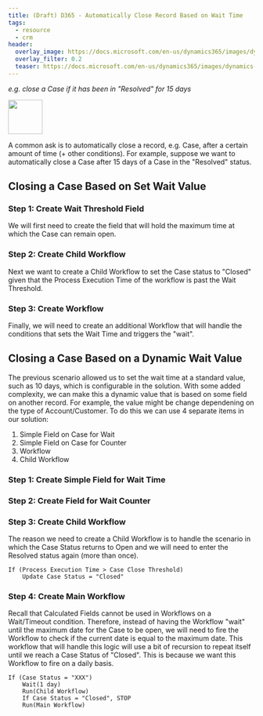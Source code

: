 ```yaml
---
title: (Draft) D365 - Automatically Close Record Based on Wait Time
tags:
  - resource
  - crm
header:
  overlay_image: https://docs.microsoft.com/en-us/dynamics365/images/dynamics-whats-new.svg
  overlay_filter: 0.2
  teaser: https://docs.microsoft.com/en-us/dynamics365/images/dynamics-whats-new.svg
---
```


*e.g. close a Case if it has been in "Resolved" for 15 days*

<img src="https://www.dqglobal.com/wp-content/uploads/2017/10/microsoft-dynamics-crm-365-icon.png" width="70">


A common ask is to automatically close a record, e.g. Case, after a certain amount of time (+ other conditions). For example, suppose we want to automatically close a Case after 15 days of a Case in the "Resolved" status. 

## Closing a Case Based on Set Wait Value

### Step 1: Create Wait Threshold Field

We will first need to create the field that will hold the maximum time at which the Case can remain open. 

### Step 2: Create Child Workflow

Next we want to create a Child Workflow to set the Case status to "Closed" given that the Process Execution Time of the workflow is past the Wait Threshold. 

### Step 3: Create Workflow

Finally, we will need to create an additional Workflow that will handle the conditions that sets the Wait Time and triggers the "wait".



## Closing a Case Based on a Dynamic Wait Value

The previous scenario allowed us to set the wait time at a standard value, such as 10 days, which is configurable in the solution. With some added complexity, we can make this a dynamic value that is based on some field on another record. For example, the value might be change dependening on the type of Account/Customer. To do this we can use 4 separate items in our solution:

1. Simple Field on Case for Wait
2. Simple Field on Case for Counter
3. Workflow
4. Child Workflow

### Step 1: Create Simple Field for Wait Time


### Step 2: Create  Field for Wait Counter



### Step 3: Create Child Workflow

The reason we need to create a Child Workflow is to handle the scenario in which the Case Status returns to Open and we will need to enter the Resolved status again (more than once).

```
If (Process Execution Time > Case Close Threshold)
    Update Case Status = "Closed"
```

### Step 4: Create Main Workflow

Recall that Calculated Fields cannot be used in Workflows on a Wait/Timeout condition. Therefore, instead of having the Workflow "wait" until the maximum date for the Case to be open, we will need to fire the Workflow to check if the current date is equal to the maximum date. This workflow that will handle this logic will use a bit of recursion to repeat itself until we reach a Case Status of "Closed". This is because we want this Workflow to fire on a daily basis.

```
If (Case Status = "XXX")
    Wait(1 day)
    Run(Child Workflow)
    If Case Status = "Closed", STOP
    Run(Main Workflow)
```


